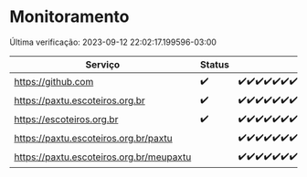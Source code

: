 # Monitoramento

Última verificação: 2023-09-12 22:02:17.199596-03:00

|Serviço|Status|Últimas 24h|
|---|---|---|
|https://github.com|<span title="2023-09-11: OK=3">✔️</span>|<span title="2023-09-11 22:03:00-03:00 : 200">✔️</span><span title="2023-09-11 23:05:00-03:00 : 200">✔️</span><span title="2023-09-12 00:26:00-03:00 : 200">✔️</span><span title="2023-09-12 01:38:00-03:00 : 200">✔️</span><span title="2023-09-12 02:11:00-03:00 : 200">✔️</span><span title="2023-09-12 03:06:00-03:00 : 200">✔️</span><span title="2023-09-12 04:07:00-03:00 : 200">✔️</span><span title="2023-09-12 05:05:00-03:00 : 200">✔️</span><span title="2023-09-12 06:07:00-03:00 : 200">✔️</span><span title="2023-09-12 07:04:00-03:00 : 200">✔️</span><span title="2023-09-12 08:08:00-03:00 : 200">✔️</span><span title="2023-09-12 09:05:00-03:00 : 200">✔️</span><span title="2023-09-12 10:06:00-03:00 : 200">✔️</span><span title="2023-09-12 11:03:00-03:00 : 200">✔️</span><span title="2023-09-12 12:10:00-03:00 : 200">✔️</span><span title="2023-09-12 13:08:00-03:00 : 200">✔️</span><span title="2023-09-12 14:04:00-03:00 : 200">✔️</span><span title="2023-09-12 14:24:00-03:00 : 200">✔️</span><span title="2023-09-12 15:05:00-03:00 : 200">✔️</span><span title="2023-09-12 16:07:00-03:00 : 200">✔️</span><span title="2023-09-12 17:04:00-03:00 : 200">✔️</span><span title="2023-09-12 18:07:00-03:00 : 200">✔️</span><span title="2023-09-12 19:03:00-03:00 : 200">✔️</span><span title="2023-09-12 20:06:00-03:00 : 200">✔️</span><span title="2023-09-12 21:03:00-03:00 : 200">✔️</span><span title="2023-09-12 22:02:00-03:00 : 200">✔️</span>|
|https://paxtu.escoteiros.org.br|<span title="2023-09-11: OK=3">✔️</span>|<span title="2023-09-11 22:03:00-03:00 : 200">✔️</span><span title="2023-09-11 23:05:00-03:00 : 200">✔️</span><span title="2023-09-12 00:26:00-03:00 : 200">✔️</span><span title="2023-09-12 01:38:00-03:00 : 200">✔️</span><span title="2023-09-12 02:11:00-03:00 : 200">✔️</span><span title="2023-09-12 03:06:00-03:00 : 200">✔️</span><span title="2023-09-12 04:07:00-03:00 : 200">✔️</span><span title="2023-09-12 05:05:00-03:00 : 200">✔️</span><span title="2023-09-12 06:07:00-03:00 : 200">✔️</span><span title="2023-09-12 07:04:00-03:00 : 200">✔️</span><span title="2023-09-12 08:08:00-03:00 : 200">✔️</span><span title="2023-09-12 09:05:00-03:00 : 200">✔️</span><span title="2023-09-12 10:06:00-03:00 : 200">✔️</span><span title="2023-09-12 11:03:00-03:00 : 200">✔️</span><span title="2023-09-12 12:10:00-03:00 : 200">✔️</span><span title="2023-09-12 13:08:00-03:00 : 200">✔️</span><span title="2023-09-12 14:04:00-03:00 : 200">✔️</span><span title="2023-09-12 14:24:00-03:00 : 200">✔️</span><span title="2023-09-12 15:06:00-03:00 : 200">✔️</span><span title="2023-09-12 16:07:00-03:00 : 200">✔️</span><span title="2023-09-12 17:04:00-03:00 : 200">✔️</span><span title="2023-09-12 18:07:00-03:00 : 200">✔️</span><span title="2023-09-12 19:03:00-03:00 : 200">✔️</span><span title="2023-09-12 20:06:00-03:00 : 200">✔️</span><span title="2023-09-12 21:03:00-03:00 : 200">✔️</span><span title="2023-09-12 22:02:00-03:00 : 200">✔️</span>|
|https://escoteiros.org.br|<span title="2023-09-11: OK=3">✔️</span>|<span title="2023-09-11 22:03:00-03:00 : 200">✔️</span><span title="2023-09-11 23:05:00-03:00 : 200">✔️</span><span title="2023-09-12 00:27:00-03:00 : 200">✔️</span><span title="2023-09-12 01:38:00-03:00 : 200">✔️</span><span title="2023-09-12 02:11:00-03:00 : 200">✔️</span><span title="2023-09-12 03:06:00-03:00 : 200">✔️</span><span title="2023-09-12 04:07:00-03:00 : 200">✔️</span><span title="2023-09-12 05:05:00-03:00 : 200">✔️</span><span title="2023-09-12 06:07:00-03:00 : 200">✔️</span><span title="2023-09-12 07:04:00-03:00 : 200">✔️</span><span title="2023-09-12 08:08:00-03:00 : 200">✔️</span><span title="2023-09-12 09:05:00-03:00 : 200">✔️</span><span title="2023-09-12 10:06:00-03:00 : 200">✔️</span><span title="2023-09-12 11:03:00-03:00 : 200">✔️</span><span title="2023-09-12 12:10:00-03:00 : 200">✔️</span><span title="2023-09-12 13:08:00-03:00 : 200">✔️</span><span title="2023-09-12 14:04:00-03:00 : 200">✔️</span><span title="2023-09-12 14:24:00-03:00 : 200">✔️</span><span title="2023-09-12 15:06:00-03:00 : 200">✔️</span><span title="2023-09-12 16:07:00-03:00 : 200">✔️</span><span title="2023-09-12 17:04:00-03:00 : 200">✔️</span><span title="2023-09-12 18:07:00-03:00 : 200">✔️</span><span title="2023-09-12 19:03:00-03:00 : 200">✔️</span><span title="2023-09-12 20:06:00-03:00 : 200">✔️</span><span title="2023-09-12 21:03:00-03:00 : 200">✔️</span><span title="2023-09-12 22:02:00-03:00 : 200">✔️</span>|
|https://paxtu.escoteiros.org.br/paxtu||<span title="2023-09-11 23:05:00-03:00 : 200">✔️</span><span title="2023-09-12 00:27:00-03:00 : 200">✔️</span><span title="2023-09-12 01:38:00-03:00 : 200">✔️</span><span title="2023-09-12 02:11:00-03:00 : 200">✔️</span><span title="2023-09-12 03:06:00-03:00 : 200">✔️</span><span title="2023-09-12 04:07:00-03:00 : 200">✔️</span><span title="2023-09-12 05:05:00-03:00 : 200">✔️</span><span title="2023-09-12 06:07:00-03:00 : 200">✔️</span><span title="2023-09-12 07:05:00-03:00 : 200">✔️</span><span title="2023-09-12 08:08:00-03:00 : 200">✔️</span><span title="2023-09-12 09:05:00-03:00 : 200">✔️</span><span title="2023-09-12 10:06:00-03:00 : 200">✔️</span><span title="2023-09-12 11:03:00-03:00 : 200">✔️</span><span title="2023-09-12 12:10:00-03:00 : 200">✔️</span><span title="2023-09-12 13:08:00-03:00 : 200">✔️</span><span title="2023-09-12 14:04:00-03:00 : 200">✔️</span><span title="2023-09-12 14:24:00-03:00 : 200">✔️</span><span title="2023-09-12 15:06:00-03:00 : 200">✔️</span><span title="2023-09-12 16:07:00-03:00 : 200">✔️</span><span title="2023-09-12 17:04:00-03:00 : 200">✔️</span><span title="2023-09-12 18:07:00-03:00 : 200">✔️</span><span title="2023-09-12 19:03:00-03:00 : 200">✔️</span><span title="2023-09-12 20:06:00-03:00 : 200">✔️</span><span title="2023-09-12 21:03:00-03:00 : 200">✔️</span><span title="2023-09-12 22:02:00-03:00 : 200">✔️</span>|
|https://paxtu.escoteiros.org.br/meupaxtu||<span title="2023-09-11 23:05:00-03:00 : 200">✔️</span><span title="2023-09-12 00:27:00-03:00 : 200">✔️</span><span title="2023-09-12 01:38:00-03:00 : 200">✔️</span><span title="2023-09-12 02:12:00-03:00 : 200">✔️</span><span title="2023-09-12 03:06:00-03:00 : 200">✔️</span><span title="2023-09-12 04:07:00-03:00 : 200">✔️</span><span title="2023-09-12 05:05:00-03:00 : 200">✔️</span><span title="2023-09-12 06:07:00-03:00 : 200">✔️</span><span title="2023-09-12 07:05:00-03:00 : 200">✔️</span><span title="2023-09-12 08:08:00-03:00 : 200">✔️</span><span title="2023-09-12 09:05:00-03:00 : 200">✔️</span><span title="2023-09-12 10:06:00-03:00 : 200">✔️</span><span title="2023-09-12 11:03:00-03:00 : 200">✔️</span><span title="2023-09-12 12:10:00-03:00 : 200">✔️</span><span title="2023-09-12 13:08:00-03:00 : 200">✔️</span><span title="2023-09-12 14:04:00-03:00 : 200">✔️</span><span title="2023-09-12 14:24:00-03:00 : 200">✔️</span><span title="2023-09-12 15:06:00-03:00 : 200">✔️</span><span title="2023-09-12 16:07:00-03:00 : 200">✔️</span><span title="2023-09-12 17:04:00-03:00 : 200">✔️</span><span title="2023-09-12 18:07:00-03:00 : 200">✔️</span><span title="2023-09-12 19:03:00-03:00 : 200">✔️</span><span title="2023-09-12 20:06:00-03:00 : 200">✔️</span><span title="2023-09-12 21:03:00-03:00 : 200">✔️</span><span title="2023-09-12 22:02:00-03:00 : 200">✔️</span>|
